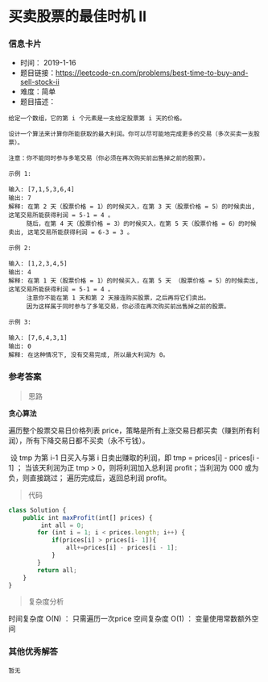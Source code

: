 # 买卖股票的最佳时机 II

### 信息卡片

- 时间： 2019-1-16
- 题目链接：https://leetcode-cn.com/problems/best-time-to-buy-and-sell-stock-ii
- 难度：简单
- 题目描述：

```
给定一个数组，它的第 i 个元素是一支给定股票第 i 天的价格。

设计一个算法来计算你所能获取的最大利润。你可以尽可能地完成更多的交易（多次买卖一支股票）。

注意：你不能同时参与多笔交易（你必须在再次购买前出售掉之前的股票）。

示例 1:

输入: [7,1,5,3,6,4]
输出: 7
解释: 在第 2 天（股票价格 = 1）的时候买入，在第 3 天（股票价格 = 5）的时候卖出, 这笔交易所能获得利润 = 5-1 = 4 。
     随后，在第 4 天（股票价格 = 3）的时候买入，在第 5 天（股票价格 = 6）的时候卖出, 这笔交易所能获得利润 = 6-3 = 3 。

示例 2:

输入: [1,2,3,4,5]
输出: 4
解释: 在第 1 天（股票价格 = 1）的时候买入，在第 5 天 （股票价格 = 5）的时候卖出, 这笔交易所能获得利润 = 5-1 = 4 。
     注意你不能在第 1 天和第 2 天接连购买股票，之后再将它们卖出。
     因为这样属于同时参与了多笔交易，你必须在再次购买前出售掉之前的股票。

示例 3:

输入: [7,6,4,3,1]
输出: 0
解释: 在这种情况下, 没有交易完成, 所以最大利润为 0。
```



### 参考答案

> 思路

 **贪心算法**

遍历整个股票交易日价格列表 price，策略是所有上涨交易日都买卖（赚到所有利润），所有下降交易日都不买卖（永不亏钱）。

​    设 tmp 为第 i-1 日买入与第 i 日卖出赚取的利润，即 tmp = prices[i] - prices[i - 1] ；
    当该天利润为正 tmp > 0，则将利润加入总利润 profit；当利润为 000 或为负，则直接跳过；
    遍历完成后，返回总利润 profit。



> 代码


```js
class Solution {
    public int maxProfit(int[] prices) {
         int all = 0;
        for (int i = 1; i < prices.length; i++) {
            if(prices[i] > prices[i- 1]){
                all+=prices[i] - prices[i - 1];
            }
        }
        return all;
    }
}
```



> 复杂度分析

时间复杂度 O(N) ： 只需遍历一次price
 空间复杂度 O(1) ： 变量使用常数额外空间



### 其他优秀解答

```
暂无
```



